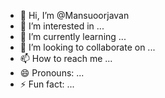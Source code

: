 - 👋 Hi, I’m @Mansuoorjavan
- 👀 I’m interested in ...
- 🌱 I’m currently learning ...
- 💞️ I’m looking to collaborate on ...
- 📫 How to reach me ...
- 😄 Pronouns: ...
- ⚡ Fun fact: ...

<!---
Mansuoorjavan/Mansuoorjavan is a ✨ special ✨ repository because its `README.md` (this file) appears on your GitHub profile.
You can click the Preview link to take a look at your changes.
--->
